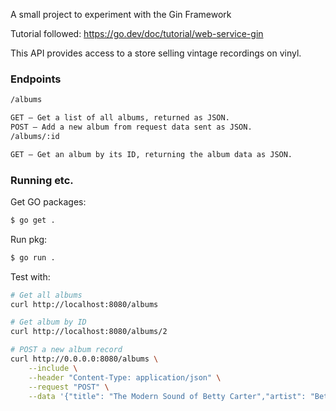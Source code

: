 A small project to experiment with the Gin Framework

Tutorial followed: https://go.dev/doc/tutorial/web-service-gin

This API provides access to a store selling vintage recordings on vinyl.
 ### Endpoints
```bash
/albums

GET – Get a list of all albums, returned as JSON.
POST – Add a new album from request data sent as JSON.
/albums/:id

GET – Get an album by its ID, returning the album data as JSON.

```


### Running etc.
Get GO packages:

```bash
$ go get . 
```

Run pkg:

```bash
$ go run .
```

Test with:

```bash
# Get all albums
curl http://localhost:8080/albums

# Get album by ID
curl http://localhost:8080/albums/2

# POST a new album record
curl http://0.0.0.0:8080/albums \
    --include \
    --header "Content-Type: application/json" \
    --request "POST" \
    --data '{"title": "The Modern Sound of Betty Carter","artist": "Betty Carter","price": 49.99}'
```
